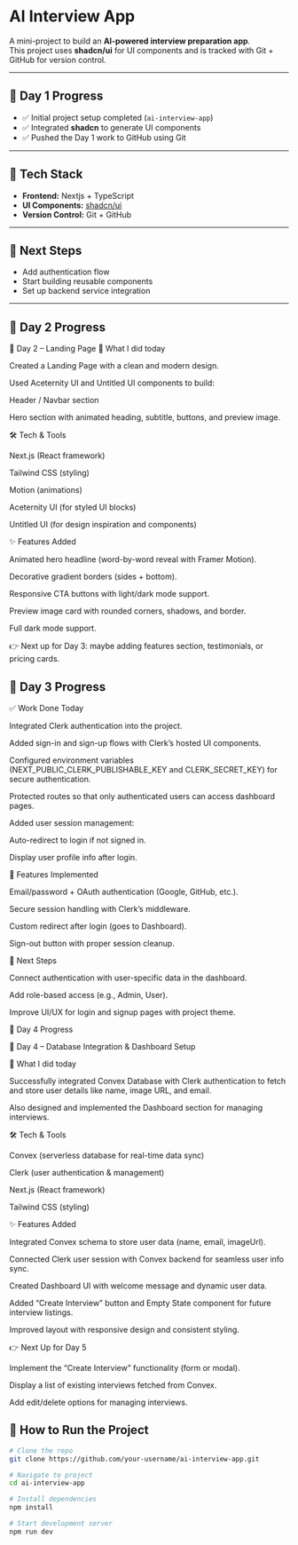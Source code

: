 # AI Interview App

A mini-project to build an **AI-powered interview preparation app**.  
This project uses **shadcn/ui** for UI components and is tracked with Git + GitHub for version control.

---

## 📅 Day 1 Progress
- ✅ Initial project setup completed (`ai-interview-app`)
- ✅ Integrated **shadcn** to generate UI components
- ✅ Pushed the Day 1 work to GitHub using Git

---

## 🚀 Tech Stack
- **Frontend:** Nextjs + TypeScript  
- **UI Components:** [shadcn/ui](https://ui.shadcn.com/)  
- **Version Control:** Git + GitHub  

---

## 📌 Next Steps
- Add authentication flow  
- Start building reusable components  
- Set up backend service integration  

---

## 📅 Day 2 Progress
🚀 Day 2 – Landing Page
📌 What I did today

Created a Landing Page with a clean and modern design.

Used Aceternity UI and Untitled UI components to build:

Header / Navbar section

Hero section with animated heading, subtitle, buttons, and preview image.

🛠️ Tech & Tools

Next.js (React framework)

Tailwind CSS (styling)

 Motion (animations)

Aceternity UI (for styled UI blocks)

Untitled UI (for design inspiration and components)

✨ Features Added

Animated hero headline (word-by-word reveal with Framer Motion).

Decorative gradient borders (sides + bottom).

Responsive CTA buttons with light/dark mode support.

Preview image card with rounded corners, shadows, and border.

Full dark mode support.


👉 Next up for Day 3: maybe adding features section, testimonials, or pricing cards.

## 📅 Day 3 Progress
✅ Work Done Today

Integrated Clerk authentication into the project.

Added sign-in and sign-up flows with Clerk’s hosted UI components.

Configured environment variables (NEXT_PUBLIC_CLERK_PUBLISHABLE_KEY and CLERK_SECRET_KEY) for secure authentication.

Protected routes so that only authenticated users can access dashboard pages.

Added user session management:

Auto-redirect to login if not signed in.

Display user profile info after login.

🔑 Features Implemented

Email/password + OAuth authentication (Google, GitHub, etc.).

Secure session handling with Clerk’s middleware.

Custom redirect after login (goes to Dashboard).

Sign-out button with proper session cleanup.

📌 Next Steps

Connect authentication with user-specific data in the dashboard.

Add role-based access (e.g., Admin, User).

Improve UI/UX for login and signup pages with project theme.

📅 Day 4 Progress

🚀 Day 4 – Database Integration & Dashboard Setup

📌 What I did today

Successfully integrated Convex Database with Clerk authentication to fetch and store user details like name, image URL, and email.

Also designed and implemented the Dashboard section for managing interviews.

🛠️ Tech & Tools

Convex (serverless database for real-time data sync)

Clerk (user authentication & management)

Next.js (React framework)

Tailwind CSS (styling)

✨ Features Added

Integrated Convex schema to store user data (name, email, imageUrl).

Connected Clerk user session with Convex backend for seamless user info sync.

Created Dashboard UI with welcome message and dynamic user data.

Added “Create Interview” button and Empty State component for future interview listings.

Improved layout with responsive design and consistent styling.

👉 Next Up for Day 5

Implement the “Create Interview” functionality (form or modal).

Display a list of existing interviews fetched from Convex.

Add edit/delete options for managing interviews.



## 📂 How to Run the Project
```bash
# Clone the repo
git clone https://github.com/your-username/ai-interview-app.git

# Navigate to project
cd ai-interview-app

# Install dependencies
npm install

# Start development server
npm run dev
